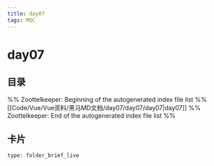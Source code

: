 ```yaml
---
title: day07
tags: MOC
---
```

# day07

## 目录



%% Zoottelkeeper: Beginning of the autogenerated index file list  %%
 [[Code/Vue/Vue资料/黑马MD文档/day07/day07/day07|day07]]
%% Zoottelkeeper: End of the autogenerated index file list  %%












## 卡片

```ccard
type: folder_brief_live
```




















